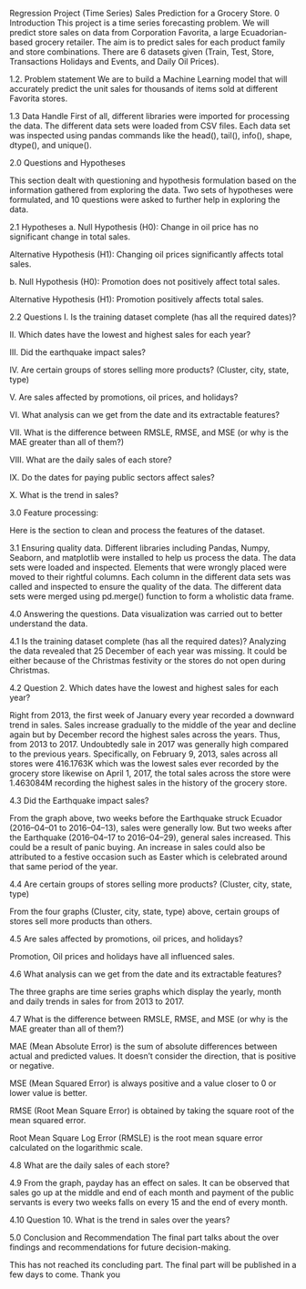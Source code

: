 Regression Project (Time Series) Sales Prediction for a Grocery Store.
0 Introduction
This project is a time series forecasting problem. We will predict store sales on data from Corporation Favorita, a large Ecuadorian-based grocery retailer.
The aim is to predict sales for each product family and store combinations. There are 6 datasets given (Train, Test, Store, Transactions
Holidays and Events, and Daily Oil Prices).

1.2. Problem statement
We are to build a Machine Learning model that will accurately predict the unit sales for thousands of items sold at different Favorita stores.

1.3 Data Handle
First of all, different libraries were imported for processing the data. The different data sets were loaded from CSV files. Each data set was inspected using pandas commands like the head(), tail(), info(), shape, dtype(), and unique().

2.0 Questions and Hypotheses

This section dealt with questioning and hypothesis formulation based on the information gathered from exploring the data. Two sets of hypotheses were formulated, and 10 questions were asked to further help in exploring the data.

2.1 Hypotheses
a. Null Hypothesis (H0): Change in oil price has no significant change in total sales.

Alternative Hypothesis (H1): Changing oil prices significantly affects total sales.

b. Null Hypothesis (H0): Promotion does not positively affect total sales.

Alternative Hypothesis (H1): Promotion positively affects total sales.

2.2 Questions
I. Is the training dataset complete (has all the required dates)?

II. Which dates have the lowest and highest sales for each year?

III. Did the earthquake impact sales?

IV. Are certain groups of stores selling more products? (Cluster, city, state, type)

V. Are sales affected by promotions, oil prices, and holidays?

VI. What analysis can we get from the date and its extractable features?

VII. What is the difference between RMSLE, RMSE, and MSE (or why is the MAE greater than all of them?)

VIII. What are the daily sales of each store?

IX. Do the dates for paying public sectors affect sales?

X. What is the trend in sales?

3.0 Feature processing:

Here is the section to clean and process the features of the dataset.

3.1 Ensuring quality data.
Different libraries including Pandas, Numpy, Seaborn, and matplotlib were installed to help us process the data. The data sets were loaded and inspected. Elements that were wrongly placed were moved to their rightful columns. Each column in the different data sets was called and inspected to ensure the quality of the data. The different data sets were merged using pd.merge() function to form a wholistic data frame.

4.0 Answering the questions.
Data visualization was carried out to better understand the data.

4.1 Is the training dataset complete (has all the required dates)?
Analyzing the data revealed that 25 December of each year was missing. It could be either because of the Christmas festivity or the stores do not open during Christmas.

4.2 Question 2. Which dates have the lowest and highest sales for each year?


Right from 2013, the first week of January every year recorded a downward trend in sales. Sales increase gradually to the middle of the year and decline again but by December record the highest sales across the years. Thus, from 2013 to 2017. Undoubtedly sale in 2017 was generally high compared to the previous years. Specifically, on February 9, 2013, sales across all stores were 416.1763K which was the lowest sales ever recorded by the grocery store likewise on April 1, 2017, the total sales across the store were 1.463084M recording the highest sales in the history of the grocery store.

4.3 Did the Earthquake impact sales?


From the graph above, two weeks before the Earthquake struck Ecuador (2016–04–01 to 2016–04–13), sales were generally low. But two weeks after the Earthquake (2016–04–17 to 2016–04–29), general sales increased. This could be a result of panic buying. An increase in sales could also be attributed to a festive occasion such as Easter which is celebrated around that same period of the year.

4.4 Are certain groups of stores selling more products? (Cluster, city, state, type)





From the four graphs (Cluster, city, state, type) above, certain groups of stores sell more products than others.

4.5 Are sales affected by promotions, oil prices, and holidays?


Promotion, Oil prices and holidays have all influenced sales.

4.6 What analysis can we get from the date and its extractable features?




The three graphs are time series graphs which display the yearly, month and daily trends in sales for from 2013 to 2017.

4.7 What is the difference between RMSLE, RMSE, and MSE (or why is the MAE greater than all of them?)

MAE (Mean Absolute Error) is the sum of absolute differences between actual and predicted values. It doesn’t consider the direction, that is positive or negative.

MSE (Mean Squared Error) is always positive and a value closer to 0 or lower value is better.

RMSE (Root Mean Square Error) is obtained by taking the square root of the mean squared error.

Root Mean Square Log Error (RMSLE) is the root mean square error calculated on the logarithmic scale.

4.8 What are the daily sales of each store?


4.9 From the graph, payday has an effect on sales. It can be observed that sales go up at the middle and end of each month and payment of the public servants is every two weeks falls on every 15 and the end of every month.


4.10 Question 10. What is the trend in sales over the years?

5.0 Conclusion and Recommendation
The final part talks about the over findings and recommendations for future decision-making.

This has not reached its concluding part. The final part will be published in a few days to come. Thank you
